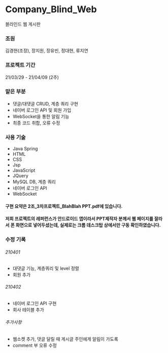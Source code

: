 # Company_Blind_Web

블라인드 웹 게시판

### 조원

김경현(조장), 장지원, 장유빈, 정대현, 류지연

### 프로젝트 기간

21/03/29 - 21/04/09 (2주)

### 맡은 부분

- 댓글/대댓글 CRUD, 계층 쿼리 구현
- 네이버 로그인 API 및 회원 가입
- WebSocket을 통한 알림 기능
- 최종 코드 취합, 오류 수정

### 사용 기술

- Java Spring
- HTML
- CSS
- Jsp
- JavaScript
- JQuery
- MySQL DB, 계층 쿼리
- 네이버 로그인 API
- WebSocket

#### 구현 요약은 2조_3차프로젝트_BlahBlah PPT.pdf에 있습니다.
#### 저희 프로젝트의 레퍼런스가 안드로이드 앱이라서 PPT제작자 분께서 웹 페이지를 잘라서 폰 화면으로 넣어두셨는데, 실제로는 크롬 데스크탑 상에서만 구동 확인하였습니다.





### 
### 수정 기록
###### 210401
- 대댓글 기능, 계층쿼리 및 level 정렬
- 회원 추가
###### 210402
- 네이버 로그인 API 구현
- 회사 테이블 추가 
###### 추가사항
- 웹소켓 추가, 댓글 달릴 때 게시글 주인에게 알림이 가도록
- comment 부 오류 수정
